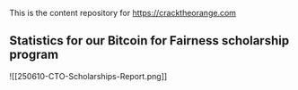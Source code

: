 This is the content repository for https://cracktheorange.com

## Statistics for our Bitcoin for Fairness scholarship program

![[250610-CTO-Scholarships-Report.png]]